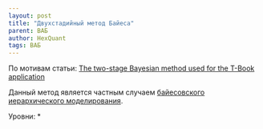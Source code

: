 ```yaml
---
layout: post
title: "Двухстадийный метод Байеса"
parent: ВАБ
author: HexQuant
tags: ВАБ
---
```

По мотивам статьи: [The two-stage Bayesian method used for the T-Book application](https://www.sciencedirect.com/science/article/abs/pii/095183209500114X)

Данный метод является частным случаем [байесовского иерархического моделирования](https://ru.wikipedia.org/wiki/Байесовское_иерархическое_моделирование).

Уровни:
* 

